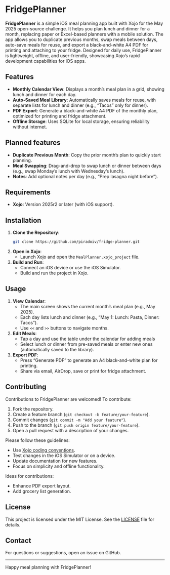 # FridgePlanner

**FridgePlanner** is a simple iOS meal planning app built with Xojo for the May 2025 open-source challenge. It helps you plan lunch and dinner for a month, replacing paper or Excel-based planners with a mobile solution. The app allows you to duplicate previous months, swap meals between days, auto-save meals for reuse, and export a black-and-white A4 PDF for printing and attaching to your fridge. Designed for daily use, FridgePlanner is lightweight, offline, and user-friendly, showcasing Xojo’s rapid development capabilities for iOS apps.

## Features
- **Monthly Calendar View**: Displays a month’s meal plan in a grid, showing lunch and dinner for each day.
- **Auto-Saved Meal Library**: Automatically saves meals for reuse, with separate lists for lunch and dinner (e.g., “Tacos” only for dinner).
- **PDF Export**: Generate a black-and-white A4 PDF of the monthly plan, optimized for printing and fridge attachment.
- **Offline Storage**: Uses SQLite for local storage, ensuring reliability without internet.

## Planned features
- **Duplicate Previous Month**: Copy the prior month’s plan to quickly start planning.
- **Meal Swapping**: Drag-and-drop to swap lunch or dinner between days (e.g., swap Monday’s lunch with Wednesday’s lunch).
- **Notes**: Add optional notes per day (e.g., “Prep lasagna night before”).

## Requirements
- **Xojo**: Version 2025r2 or later (with iOS support).

## Installation
1. **Clone the Repository**:
   ```bash
   git clone https://github.com/piradoiv/fridge-planner.git
   ```
2. **Open in Xojo**:
   - Launch Xojo and open the `MealPlanner.xojo_project` file.
3. **Build and Run**:
   - Connect an iOS device or use the iOS Simulator.
   - Build and run the project in Xojo.

## Usage
1. **View Calendar**:
   - The main screen shows the current month’s meal plan (e.g., May 2025).
   - Each day lists lunch and dinner (e.g., “May 1: Lunch: Pasta, Dinner: Tacos”).
   - Use `<<` and `>>` buttons to navigate months.
2. **Edit Meals**:
   - Tap a day and use the table under the calendar for adding meals
   - Select lunch or dinner from pre-saved meals or enter new ones (automatically saved to the library).
3. **Export PDF**:
   - Press “Generate PDF” to generate an A4 black-and-white plan for printing.
   - Share via email, AirDrop, save or print for fridge attachment.

## Contributing
Contributions to FridgePlanner are welcomed! To contribute:
1. Fork the repository.
2. Create a feature branch (`git checkout -b feature/your-feature`).
3. Commit changes (`git commit -m "Add your feature"`).
4. Push to the branch (`git push origin feature/your-feature`).
5. Open a pull request with a description of your changes.

Please follow these guidelines:
- Use [Xojo coding conventions](https://documentation.xojo.com/topics/code_management/coding_guidelines.html).
- Test changes in the iOS Simulator or on a device.
- Update documentation for new features.
- Focus on simplicity and offline functionality.

Ideas for contributions:
- Enhance PDF export layout.
- Add grocery list generation.

## License
This project is licensed under the MIT License. See the [LICENSE](LICENSE) file for details.

## Contact
For questions or suggestions, open an issue on GitHub.

---

Happy meal planning with FridgePlanner!
